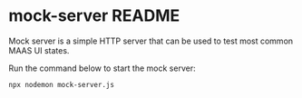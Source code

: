 # mock-server README

Mock server is a simple HTTP server that can be used to test most common MAAS UI states.

Run the command below to start the mock server:

```shell
npx nodemon mock-server.js
```

